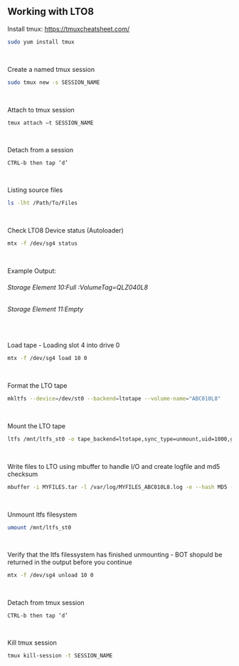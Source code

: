 ## Working with LTO8
Install tmux: https://tmuxcheatsheet.com/
```bash
sudo yum install tmux
```
<br />

Create a named tmux session 
```bash
sudo tmux new -s SESSION_NAME
```
<br />

Attach to tmux session
```bash
tmux attach –t SESSION_NAME
```
<br />

Detach from a session
```
CTRL-b then tap ‘d’ 
```
<br />

Listing source files
```bash
ls -lht /Path/To/Files
```
<br />

Check LTO8 Device status (Autoloader)
```bash
mtx -f /dev/sg4 status
```
<br />

Example Output:
###### Storage Element 10:Full :VolumeTag=QLZ040L8
###### Storage Element 11:Empty
<br />

Load tape - Loading slot 4 into drive 0
```bash
mtx -f /dev/sg4 load 10 0
```
<br />

Format the LTO tape
```bash
mkltfs --device=/dev/st0 --backend=ltotape --volume-name="ABC010L8"
```
<br />

Mount the LTO tape
```bash
ltfs /mnt/ltfs_st0 -o tape_backend=ltotape,sync_type=unmount,uid=1000,gid=100,umask=022,devname=/dev/nst0
```
<br />

Write files to LTO using mbuffer to handle I/O and create logfile and md5 checksum
```bash
mbuffer -i MYFILES.tar -l /var/log/MYFILES_ABC010L8.log -e --hash MD5 -m 2G -P 10 -c -o /mnt/ltfs_st0/MYFILES.tar
```
<br />

Unmount ltfs filesystem
```bash
umount /mnt/ltfs_st0
```
<br />

Verify that the ltfs filessystem has finished unmounting - BOT shopuld be returned in the output before you continue
```bash
mtx -f /dev/sg4 unload 10 0
```
<br />

Detach from tmux session
```
CTRL-b then tap ‘d’
```
<br />

Kill tmux session
```bash
tmux kill-session -t SESSION_NAME
```
<br />
